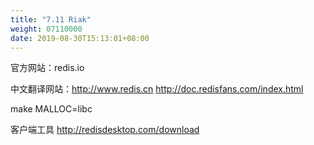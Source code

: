 ```yaml
---
title: "7.11 Riak"
weight: 07110000
date: 2019-08-30T15:13:01+08:00
---
```


官方网站：redis.io

中文翻译网站：<http://www.redis.cn>
                     <http://doc.redisfans.com/index.html>

make MALLOC=libc

客户端工具
<http://redisdesktop.com/download>
